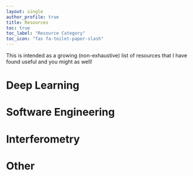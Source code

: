 ```yaml
---
layout: single
author_profile: true
title: Resources
toc: true
toc_label: "Resource Category"
toc_icon: "fas fa-toilet-paper-slash"
---
```


This is intended as a growing (non-exhaustive) list of resources that I have found useful and you might as well!

# Deep Learning
# Software Engineering
# Interferometry
# Other
